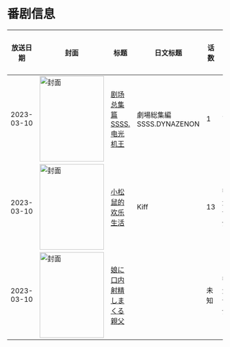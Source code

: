 # 番剧信息

|放送日期|封面|标题|日文标题|话数|评分|评分人数|
|---|---|---|---|---|---|---|
|2023-03-10|<img src="https://lain.bgm.tv/pic/cover/c/b1/a5/410938_XJtGx.jpg" alt="封面" style="width:150px;height:200px;object-fit:cover;">|[剧场总集篇 SSSS.电光机王](https://bangumi.tv/subject/410938)|劇場総集編 SSSS.DYNAZENON|1|7.0|210人评分|
|2023-03-10|<img src="https://lain.bgm.tv/pic/cover/c/4a/0e/423728_11XvQ.jpg" alt="封面" style="width:150px;height:200px;object-fit:cover;">|[小松鼠的欢乐生活](https://bangumi.tv/subject/423728)|Kiff|13|暂无评分|少于10人评分|
|2023-03-10|<img src="https://bangumi.tv/img/no_icon_subject.png" alt="封面" style="width:150px;height:200px;object-fit:cover;">|[娘に口内射精しまくる親父](https://bangumi.tv/subject/425866)||未知|暂无评分|少于10人评分|
